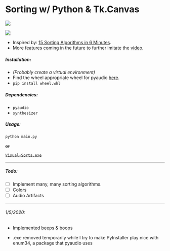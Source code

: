 # Sorting w/ Python & Tk.Canvas

![](https://i.imgur.com/JUnnXam.png)

![](https://i.imgur.com/YHPmbYT.png)

- Inspired by: [15 Sorting Algorithms in 6 Minutes](https://www.youtube.com/watch?v=kPRA0W1kECg).
- More features coming in the future to further imitate the [video](https://www.youtube.com/watch?v=kPRA0W1kECg).

##### Installation:

- *(Probably create a virtual environment)*
- Find the wheel appropriate wheel for pyaudio [here](http://people.csail.mit.edu/hubert/pyaudio/).
- `pip install wheel.whl`

##### Dependencies:

- `pyaudio`
- `synthesizer`

##### Usage:

`python main.py`

~~or~~

~~`Visual-Sorts.exe`~~

---

##### Todo:
- [ ] Implement many, many sorting algorithms.
- [ ] Colors
- [ ] Audio Artifacts

---
###### 1/5/2020:

- Implemented beeps & boops

- .exe removed temporarily while I try to make PyInstaller play nice with enum34, a package that pyaudio uses